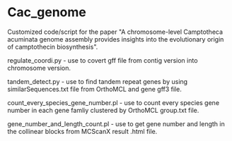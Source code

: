# Cac_genome
Customized code/script for the paper "A chromosome-level Camptotheca acuminata genome assembly provides insights into the evolutionary origin of camptothecin biosynthesis".

regulate_coordi.py - use to covert gff file from contig version into chromosome version.

tandem_detect.py - use to find tandem repeat genes by using similarSequences.txt file from OrthoMCL and gene gff3 file.

count_every_species_gene_number.pl - use to count every species gene number in each gene famliy clustered by OrthoMCL group.txt file.

gene_number_and_length_count.pl - use to get gene number and length in the collinear blocks from MCScanX result .html file.
